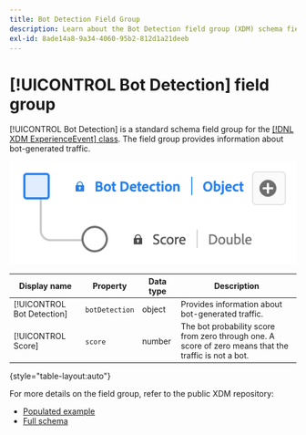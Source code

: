 ```yaml
---
title: Bot Detection Field Group
description: Learn about the Bot Detection field group (XDM) schema field group.
exl-id: 8ade14a8-9a34-4060-95b2-812d1a21deeb
---
```

# [!UICONTROL Bot Detection] field group

[!UICONTROL Bot Detection] is a standard schema field group for the [[!DNL XDM ExperienceEvent] class](../../classes/experienceevent.md). The field group provides information about bot-generated traffic. 

![A diagram of the [!UICONTROL Bot Detection] field group.](../../images/field-groups/bot-detection-information.png)

| Display name               | Property        | Data type | Description                                             |
|----------------------------|-----------------|-----------|---------------------------------------------------------|
|[!UICONTROL Bot Detection]  | `botDetection`  | object    | Provides information about bot-generated traffic.        |
|[!UICONTROL Score]          | `score`         | number    | The bot probability score from zero through one. A score of zero means that the traffic is not a bot. |

{style="table-layout:auto"}

For more details on the field group, refer to the public XDM repository:

* [Populated example](https://github.com/adobe/xdm/blob/master/components/fieldgroups/experience-event/experienceevent-bot-detection.example.1.json)
* [Full schema](https://github.com/adobe/xdm/blob/master/components/fieldgroups/experience-event/experienceevent-bot-detection.schema.json)

